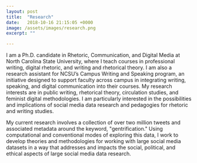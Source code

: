 ```yaml
---
layout: post
title:  "Research"
date:   2018-10-16 21:15:05 +0000
image: /assets/images/research.png
excerpt: ""

---
```


I am a Ph.D. candidate in Rhetoric, Communication, and Digital Media at North Carolina State University, where I teach courses in professional writing, digital rhetoric, and writing and rhetorical theory. I am also a research assistant for NCSU’s Campus Writing and Speaking program, an initiative designed to support faculty across campus in integrating writing, speaking, and digital communication into their courses. My research interests are in public writing, rhetorical theory, circulation studies, and feminist digital methodologies. I am particularly interested in the possibilities and implications of social media data research and pedagogies for rhetoric and writing studies.  

My current research involves a collection of over two million tweets and associated metadata around the keyword, "gentrification." Using computational and conventional modes of exploring this data, I work to develop theories and methodologies for working with large social media datasets in a way that addresses and impacts the social, political, and ethical aspects of large social media data research.

<br/><br/>